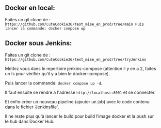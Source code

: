 ## Docker en local:
Faites un git clone de : `https://github.com/CuteCookie36/test_mise_en_prod/tree/main Puis lancer la commande: docker compose up`


## Docker sous Jenkins:
Faites un git clone de : `https://github.com/CuteCookie36/test_mise_en_prod/tree/tryJenkins`

Mettez vous dans le repertoire jenkins-compose (attention il y en a 2, faites un ls pour vérifier qu'il y a bien le docker-compose).

Puis lancer la commande: `docker compose up -d`.

Il faut ensuite se rendre à l'adresse `http://localhost:8001` et se connecter.

Et enfin créer un nouveau pipeline (ajouter un job) avec le code contenu dans le fichier 'Jenkinsfile'.


Il ne reste plus qu'à lancer le build pour build l'image docker et la push sur le hub dans Docker Hub.

